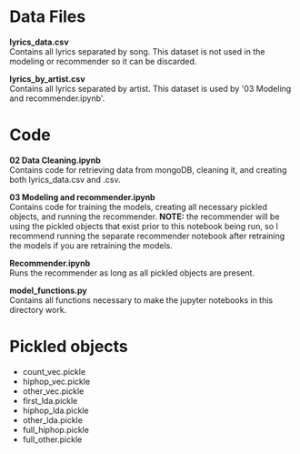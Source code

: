 # Data Files  
**lyrics_data.csv**  
Contains all lyrics separated by song. This dataset is not used in the modeling or recommender
so it can be discarded.  

**lyrics_by_artist.csv**  
Contains all lyrics separated by artist. This dataset is used by '03 Modeling and recommender.ipynb'.  

# Code  
**02 Data Cleaning.ipynb**  
Contains code for retrieving data from mongoDB, cleaning it, and creating
both lyrics_data.csv and .csv.  

**03 Modeling and recommender.ipynb**  
Contains code for training the models, creating all necessary pickled objects,
and running the recommender. **NOTE:** the recommender will be using the pickled objects that
exist prior to this notebook being run, so I recommend running the separate recommender notebook
after retraining the models if you are retraining the models.  

**Recommender.ipynb**  
Runs the recommender as long as all pickled objects are present.  

**model_functions.py**  
Contains all functions necessary to make the jupyter notebooks in this directory work.  

# Pickled objects  
- count_vec.pickle  
- hiphop_vec.pickle  
- other_vec.pickle  
- first_lda.pickle  
- hiphop_lda.pickle  
- other_lda.pickle  
- full_hiphop.pickle  
- full_other.pickle  
